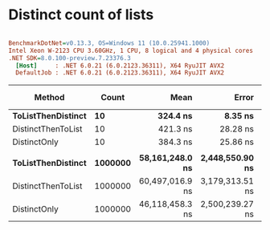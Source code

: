 # Distinct count of lists

``` ini

BenchmarkDotNet=v0.13.3, OS=Windows 11 (10.0.25941.1000)
Intel Xeon W-2123 CPU 3.60GHz, 1 CPU, 8 logical and 4 physical cores
.NET SDK=8.0.100-preview.7.23376.3
  [Host]     : .NET 6.0.21 (6.0.2123.36311), X64 RyuJIT AVX2
  DefaultJob : .NET 6.0.21 (6.0.2123.36311), X64 RyuJIT AVX2


```
|             Method |   Count |            Mean |           Error |          StdDev |          Median | Ratio | RatioSD |     Gen0 |     Gen1 |     Gen2 |  Allocated | Alloc Ratio |
|------------------- |-------- |----------------:|----------------:|----------------:|----------------:|------:|--------:|---------:|---------:|---------:|-----------:|------------:|
| **ToListThenDistinct** |      **10** |        **324.4 ns** |         **8.35 ns** |        **23.55 ns** |        **317.4 ns** |  **1.00** |    **0.00** |   **0.1388** |        **-** |        **-** |      **600 B** |        **1.00** |
| DistinctThenToList |      10 |        421.3 ns |        28.28 ns |        79.76 ns |        406.8 ns |  1.30 |    0.24 |   0.1369 |        - |        - |      592 B |        0.99 |
|       DistinctOnly |      10 |        384.3 ns |        25.86 ns |        76.25 ns |        358.5 ns |  1.18 |    0.23 |   0.1149 |        - |        - |      496 B |        0.83 |
|                    |         |                 |                 |                 |                 |       |         |          |          |          |            |             |
| **ToListThenDistinct** | **1000000** | **58,161,248.0 ns** | **2,448,550.90 ns** | **7,219,607.56 ns** | **60,240,788.9 ns** |  **1.00** |    **0.00** | **666.6667** | **666.6667** | **666.6667** | **32794941 B** |        **1.00** |
| DistinctThenToList | 1000000 | 60,497,016.9 ns | 3,179,313.51 ns | 9,374,277.63 ns | 59,383,145.0 ns |  1.06 |    0.25 | 600.0000 | 600.0000 | 600.0000 | 30790539 B |        0.94 |
|       DistinctOnly | 1000000 | 46,118,458.3 ns | 2,500,239.27 ns | 7,332,768.96 ns | 44,645,609.1 ns |  0.80 |    0.14 | 363.6364 | 363.6364 | 363.6364 | 26789575 B |        0.82 |
